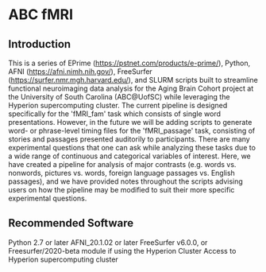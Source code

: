 # ABC fMRI

## Introduction

This is a series of EPrime (https://pstnet.com/products/e-prime/), Python, AFNI (https://afni.nimh.nih.gov/), FreeSurfer (https://surfer.nmr.mgh.harvard.edu/), and SLURM scripts built to streamline functional neuroimaging data analysis for the Aging Brain Cohort project at the University of South Carolina (ABC@UofSC) while leveraging the Hyperion supercomputing cluster. The current pipeline is designed specifically for the 'fMRI_fam' task which consists of single word presentations. However, in the future we will be adding scripts to generate word- or phrase-level timing files for the 'fMRI_passage' task, consisting of stories and passages presented auditorily to participants. There are many experimental questions that one can ask while analyzing these tasks due to a wide range of continuous and categorical variables of interest. Here, we have created a pipeline for analysis of major contrasts (e.g. words vs. nonwords, pictures vs. words, foreign language passages vs. English passages), and we have provided notes throughout the scripts advising users on how the pipeline may be modified to suit their more specific experimental questions.

## Recommended Software

Python 2.7 or later
AFNI_20.1.02 or later
FreeSurfer v6.0.0, or Freesurfer/2020-beta module if using the Hyperion Cluster
Access to Hyperion supercomputing cluster

